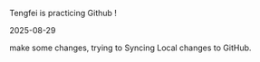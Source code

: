 Tengfei is practicing Github !

2025-08-29

make some changes, trying to Syncing Local changes to GitHub. 